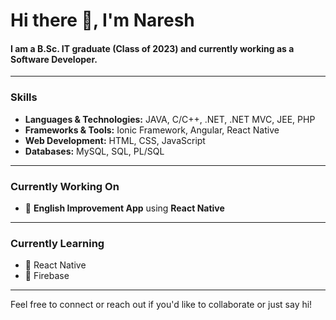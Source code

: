 # Hi there 👋, I'm Naresh

#### I am a B.Sc. IT graduate (Class of 2023) and currently working as a **Software Developer**.

---

### Skills

- **Languages & Technologies:** JAVA, C/C++, .NET, .NET MVC, JEE, PHP  
- **Frameworks & Tools:** Ionic Framework, Angular, React Native  
- **Web Development:** HTML, CSS, JavaScript  
- **Databases:** MySQL, SQL, PL/SQL  

---

### Currently Working On

- 🔭 **English Improvement App** using **React Native**

---

### Currently Learning

- 🌱 React Native  
- 🌱 Firebase  

---

Feel free to connect or reach out if you'd like to collaborate or just say hi!
